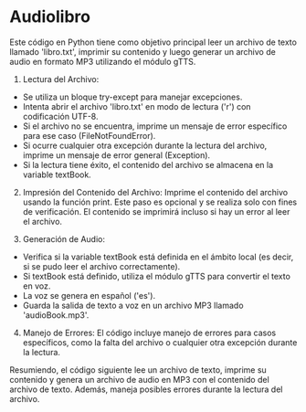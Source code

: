 # Audiolibro
Este código en Python tiene como objetivo principal leer un archivo de texto llamado 'libro.txt', imprimir su contenido y 
luego generar un archivo de audio en formato MP3 utilizando el módulo gTTS.
1. Lectura del Archivo:
- Se utiliza un bloque try-except para manejar excepciones.
- Intenta abrir el archivo 'libro.txt' en modo de lectura ('r') con codificación UTF-8.
- Si el archivo no se encuentra, imprime un mensaje de error específico para ese caso (FileNotFoundError).
- Si ocurre cualquier otra excepción durante la lectura del archivo, imprime un mensaje de error general (Exception).
- Si la lectura tiene éxito, el contenido del archivo se almacena en la variable textBook.

2. Impresión del Contenido del Archivo:
Imprime el contenido del archivo usando la función print. Este paso es opcional y se realiza solo con fines de verificación. 
El contenido se imprimirá incluso si hay un error al leer el archivo.

3. Generación de Audio:
- Verifica si la variable textBook está definida en el ámbito local (es decir, si se pudo leer el archivo correctamente).
- Si textBook está definido, utiliza el módulo gTTS para convertir el texto en voz.
- La voz se genera en español ('es').
- Guarda la salida de texto a voz en un archivo MP3 llamado 'audioBook.mp3'.

4. Manejo de Errores:
El código incluye manejo de errores para casos específicos, como la falta del archivo o cualquier otra excepción durante la lectura.

Resumiendo, el código siguiente lee un archivo de texto, imprime su contenido y genera un archivo de audio en MP3 con el contenido del archivo de texto. 
Además, maneja posibles errores durante la lectura del archivo.
